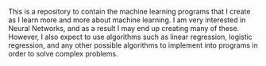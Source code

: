 This is a repository to contain the machine learning programs that I create as I learn more and more about machine learning. I am very interested in Neural Networks, and as a result I may end up creating many of these. However, I also expect to use algorithms such as linear regression, logistic regression, and any other possible algorithms to implement into programs in order to solve complex problems.
